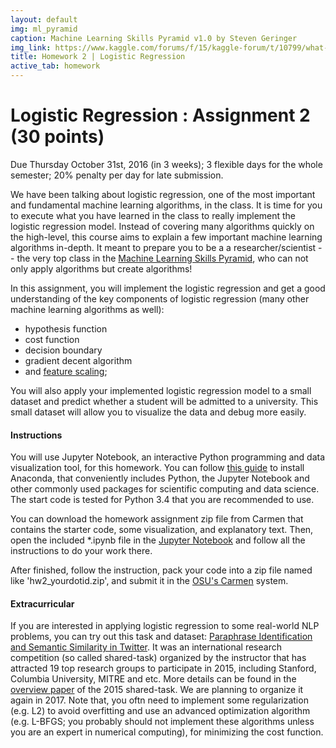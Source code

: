 ```yaml
---
layout: default
img: ml_pyramid 
caption: Machine Learning Skills Pyramid v1.0 by Steven Geringer
img_link: https://www.kaggle.com/forums/f/15/kaggle-forum/t/10799/what-makes-a-rock-star-machine-learning-scientist
title: Homework 2 | Logistic Regression
active_tab: homework
---
```




Logistic Regression <span class="text-muted">: Assignment 2 (30 points)</span> 
=============================================================


<div class="alert alert-info">
  <p>Due Thursday October 31st, 2016 (in 3 weeks); 3 flexible days for the whole semester; 20% penalty per day for late submission.</p>
</div>


We have been talking about logistic regression, one of the most important and fundamental machine learning algorithms, in the class. It is time for you to execute what you have learned in the class to really implement the logistic regression model. Instead of covering many algorithms quickly on the high-level, this course aims to explain a few important machine learning algorithms in-depth. It meant to prepare you to be a a researcher/scientist -- the very top class in the [Machine Learning Skills Pyramid](http://socialmedia-class.org/assets/img/ml_pyramid.jpg), who can not only  apply algorithms but create algorithms! 



In this assignment, you will implement the logistic regression and get a good understanding of the key components of logistic regression (many other machine learning algorithms as well):

- hypothesis function
- cost function
- decision boundary
- gradient decent algorithm
- and [feature scaling](https://en.wikipedia.org/wiki/Feature_scaling);


You will also apply your implemented logistic regression model to a small dataset and predict whether a student will be admitted to a university. This small dataset will allow you to visualize the data and debug more easily. 

#### Instructions

You will use Jupyter Notebook, an interactive Python programming and data visualization tool, for this homework. You can follow [this guide](http://jupyter.readthedocs.io/en/latest/install.html) to install Anaconda, that conveniently includes Python, the Jupyter Notebook and other commonly used packages for scientific computing and data science. The start code is tested for Python 3.4 that you are recommended to use. 

You can download the homework assignment zip file from Carmen that contains the starter code, some visualization, and explanatory text. Then, open the included *.ipynb file in the [Jupyter Notebook](http://jupyter.readthedocs.io/en/latest/running.html) and follow all the instructions to do your work there.

After finished, follow the instruction, pack your code into a zip file named like 'hw2_yourdotid.zip', and submit it in the [OSU's Carmen](https://carmen.osu.edu/) system.


#### Extracurricular

If you are interested in applying logistic regression to some real-world NLP problems, you can try out this task and dataset: [Paraphrase Identification and Semantic Similarity in Twitter](http://alt.qcri.org/semeval2015/task1/). It was an international research competition (so called shared-task) organized by the instructor that has attracted 19 top research groups to participate in 2015, including Stanford, Columbia University, MITRE and etc. More details can be found in the [overview paper](https://cocoxu.github.io/publications/semeval_pit_2015_overview.pdf) of the 2015 shared-task. We are planning to organize it again in 2017. Note that, you oftn need to implement some regularization (e.g. L2) to avoid overfitting and use an advanced optimization algorithm (e.g. L-BFGS; you probably should not implement these algorithms unless you are an expert in numerical computing), for minimizing the cost function. 











